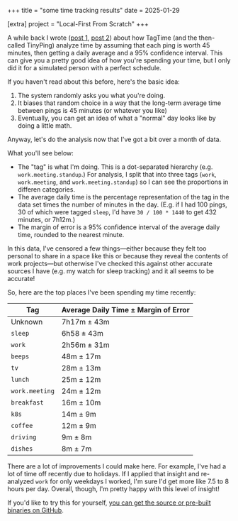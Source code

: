 +++
title = "some time tracking results"
date = 2025-01-29

[extra]
project = "Local-First From Scratch"
+++

A while back I wrote ([post 1](@/micro/thing-a-month-03-01.md), [post 2](@/micro/thing-a-month-03-02.md)) about how TagTime (and the then-called TinyPing) analyze time by assuming that each ping is worth 45 minutes, then getting a daily average and a 95% confidence interval. This can give you a pretty good idea of how you're spending your time, but I only did it for a simulated person with a perfect schedule.

If you haven't read about this before, here's the basic idea:

1. The system randomly asks you what you're doing.
2. It biases that random choice in a way that the long-term average time between pings is 45 minutes (or whatever you like)
3. Eventually, you can get an idea of what a "normal" day looks like by doing a little math.

Anyway, let's do the analysis now that I've got a bit over a month of data.

<!-- more -->

What you'll see below:

- The "tag" is what I'm doing. This is a dot-separated hierarchy (e.g. `work.meeting.standup`.) For analysis, I split that into three tags (`work`, `work.meeting`, and `work.meeting.standup`) so I can see the proportions in differen categories.
- The average daily time is the percentage representation of the tag in the data set times the number of minutes in the day. (E.g. if I had 100 pings, 30 of which were tagged `sleep`, I'd have `30 / 100 * 1440` to get 432 minutes, or 7h12m.)
- The margin of error is a 95% confidence interval of the average daily time, rounded to the nearest minute.

In this data, I've censored a few things—either because they felt too personal to share in a space like this or because they reveal the contents of work projects—but otherwise I've checked this against other accurate sources I have (e.g. my watch for sleep tracking) and it all seems to be accurate!

So, here are the top places I've been spending my time recently:

| Tag            | Average Daily Time ± Margin of Error |
| -------------- | ------------------------------------ |
| Unknown        | 7h17m ± 43m                          |
| `sleep`        | 6h58 ± 43m                           |
| `work`         | 2h56m ± 31m                          |
| `beeps`        | 48m ± 17m                            |
| `tv`           | 28m ± 13m                            |
| `lunch`        | 25m ± 12m                            |
| `work.meeting` | 24m ± 12m                            |
| `breakfast`    | 16m ± 10m                            |
| `k8s`          | 14m ± 9m                             |
| `coffee`       | 12m ± 9m                             |
| `driving`      | 9m ± 8m                              |
| `dishes`       | 8m ± 7m                              |

There are a lot of improvements I could make here. For example, I've had a lot of time off recently due to holidays. If I applied that insight and re-analyzed `work` for only weekdays I worked, I'm sure I'd get more like 7.5 to 8 hours per day. Overall, though, I'm pretty happy with this level of insight!

If you'd like to try this for yourself, [you can get the source or pre-built binaries on GitHub](https://github.com/bytes-zone/beeps).
